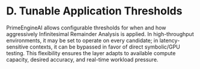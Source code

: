 # D. Tunable Application Thresholds

PrimeEngineAI allows configurable thresholds for when and how aggressively Infinitesimal Remainder Analysis is applied. In high-throughput environments, it may be set to operate on every candidate; in latency-sensitive contexts, it can be bypassed in favor of direct symbolic/GPU testing. This flexibility ensures the layer adapts to available compute capacity, desired accuracy, and real-time workload pressure.

